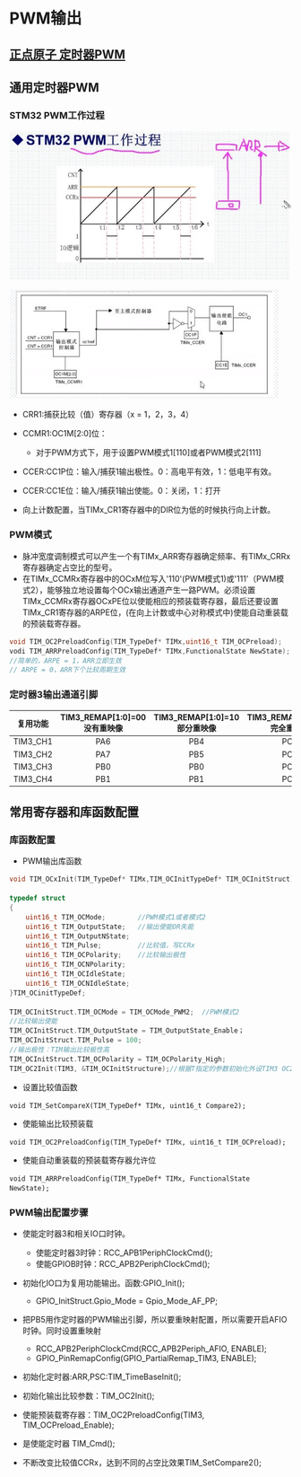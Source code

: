 # PWM输出

## [正点原子 定时器PWM](https://www.bilibili.com/video/BV1Lx411Z7Qa?p=32)

## 通用定时器PWM

### STM32 PWM工作过程

![PWM工作过程](../image/PWM工作过程.jpg)

![PWM通道](../image/PWM通道.jpg)

- CRR1:捕获比较（值）寄存器（x = 1，2，3，4）
- CCMR1:OC1M[2:0]位：
  - 对于PWM方式下，用于设置PWM模式1[110]或者PWM模式2[111]

- CCER:CC1P位：输入/捕获1输出极性。0：高电平有效，1：低电平有效。
- CCER:CC1E位：输入/捕获1输出使能。0：关闭，1：打开

- 向上计数配置，当TIMx_CR1寄存器中的DIR位为低的时候执行向上计数。

### PWM模式

- 脉冲宽度调制模式可以产生一个有TIMx_ARR寄存器确定频率、有TIMx_CRRx寄存器确定占空比的型号。
- 在TIMx_CCMRx寄存器中的OCxM位写入'110'(PWM模式1)或'111'（PWM模式2），能够独立地设置每个OCx输出通道产生一路PWM。必须设置TIMx_CCMRx寄存器OCxPE位以使能相应的预装载寄存器，最后还要设置TIMx_CR1寄存器的ARPE位，(在向上计数或中心对称模式中)使能自动重装载的预装载寄存器。

```C
void TIM_OC2PreloadConfig(TIM_TypeDef* TIMx,uint16_t TIM_OCPreload);
vodi TIM_ARRPreloadConfig(TIM_TypeDef* TIMx,FunctionalState NewState);
//简单的，ARPE = 1，ARR立即生效
// ARPE = 0，ARR下个比较周期生效
```

### 定时器3输出通道引脚

| 复用功能 | TIM3_REMAP[1:0]=00没有重映像 | TIM3_REMAP[1:0]=10部分重映像 | TIM3_REMAP[1:0]=11完全重映像 |
| :--: | :--: | :--: | :--: |
| TIM3_CH1 | PA6 | PB4 | PC6 |
| TIM3_CH2 | PA7 | PB5 | PC7 |
| TIM3_CH3 | PB0 | PB0 | PC8 |
| TIM3_CH4 | PB1 | PB1 | PC9 |

## 常用寄存器和库函数配置

### 库函数配置

- PWM输出库函数

```C
void TIM_OCxInit(TIM_TypeDef* TIMx,TIM_OCInitTypeDef* TIM_OCInitStruct);

typedef struct
{
    uint16_t TIM_OCMode;        //PWM模式1或者模式2
    uint16_t TIM_OutputState;   //输出使能OR失能
    uint16_t TIM_OutputNState;
    uint16_t TIM_Pulse;         //比较值，写CCRx
    uint16_t TIM_OCPolarity;    //比较输出极性
    uint16_t TIM_OCNPolarity;
    uint16_t TIM_OCIdleState;
    uint16_t TIM_OCNIdleState;
}TIM_OCinitTypeDef;

TIM_OCInitStruct.TIM_OCMode = TIM_OCMode_PWM2;  //PWM模式2
//比较输出使能
TIM_OCInitStruct.TIM_OutputState = TIM_OutputState_Enable；
TIM_OCInitStruct.TIM_Pulse = 100;
//输出极性：TIM输出比较极性高
TIM_OCInitStruct.TIM_OCPolarity = TIM_OCPolarity_High;
TIM_OC2Init(TIM3, &TIM_OCInitStructure);//根据T指定的参数初始化外设TIM3 OC2
```

- 设置比较值函数

```void TIM_SetCompareX(TIM_TypeDef* TIMx, uint16_t Compare2);```

- 使能输出比较预装载

```void TIM_OC2PreloadConfig(TIM_TypeDef* TIMx, uint16_t TIM_OCPreload);```

- 使能自动重装载的预装载寄存器允许位

```void TIM_ARRPreloadConfig(TIM_TypeDef* TIMx, FunctionalState NewState);```

### PWM输出配置步骤

- 使能定时器3和相关IO口时钟。
  - 使能定时器3时钟：RCC_APB1PeriphClockCmd();
  - 使能GPIOB时钟：RCC_APB2PeriphClockCmd();

- 初始化IO口为复用功能输出。函数:GPIO_Init();
  - GPIO_InitStruct.Gpio_Mode = Gpio_Mode_AF_PP;

- 把PB5用作定时器的PWM输出引脚，所以要重映射配置，所以需要开启AFIO时钟。同时设置重映射
  - RCC_APB2PeriphClockCmd(RCC_APB2Periph_AFIO, ENABLE);
  - GPIO_PinRemapConfig(GPIO_PartialRemap_TIM3, ENABLE);

- 初始化定时器:ARR,PSC:TIM_TimeBaseInit();
- 初始化输出比较参数：TIM_OC2Init();
- 使能预装载寄存器：TIM_OC2PreloadConfig(TIM3, TIM_OCPreload_Enable);
- 是使能定时器 TIM_Cmd();
- 不断改变比较值CCRx，达到不同的占空比效果TIM_SetCompare2();
